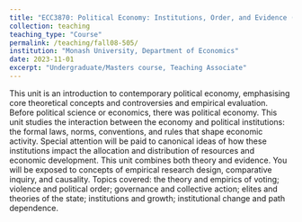 ```yaml
---
title: "ECC3870: Political Economy: Institutions, Order, and Evidence (Semester 1 2023, Monash)"
collection: teaching
teaching_type: "Course"
permalink: /teaching/fall08-505/ 
institution: "Monash University, Department of Economics"
date: 2023-11-01
excerpt: "Undergraduate/Masters course, Teaching Associate"
---
```


This unit is an introduction to contemporary political economy, emphasising core theoretical concepts and controversies and empirical evaluation. Before political science or economics, there was political economy. This unit studies the interaction between the economy and political institutions: the formal laws, norms, conventions, and rules that shape economic activity. Special attention will be paid to canonical ideas of how these institutions impact the allocation and distribution of resources and economic development. This unit combines both theory and evidence. You will be exposed to concepts of empirical research design, comparative inquiry, and causality. Topics covered: the theory and empirics of voting; violence and political order; governance and collective action; elites and theories of the state; institutions and growth; institutional change and path dependence.
